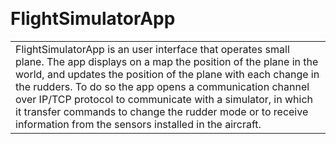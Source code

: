 

# ![]()

# FlightSimulatorApp
<table>
<tr>
<td>
FlightSimulatorApp is an user interface that operates small plane.
The app displays on a map the position of the plane in the world, and updates the position of the plane with each change in the rudders.
To do so the app opens a communication channel over IP/TCP protocol to communicate with a simulator, in which it transfer commands 
to change the rudder mode or to receive information from the sensors installed in the aircraft.
</td>
</tr>
</table>
